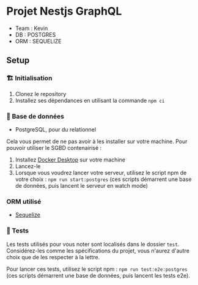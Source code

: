 # Projet Nestjs GraphQL
 - Team : Kevin 
 - DB : POSTGRES 
 - ORM : SEQUELIZE

## Setup
### 🏗️ Initialisation
1. Clonez le repository
2. Installez ses dépendances en utilisant la commande `npm ci`

### 💾 Base de données
* PostgreSQL, pour du relationnel

Cela vous permet de ne pas avoir à les installer sur votre machine. Pour pouvoir utiliser le SGBD contenairisé :
1. Installez [Docker Desktop](https://www.docker.com/products/docker-desktop/) sur votre machine
2. Lancez-le
3. Lorsque vous voudrez lancer votre serveur, utilisez le script npm de votre choix : `npm run start:postgres` (ces scripts démarrent une base de données, puis lancent le serveur en watch mode)

### ORM utilisé
* [Sequelize](https://docs.nestjs.com/techniques/database#sequelize-integration)

### 🧪 Tests
Les tests utilisés pour vous noter sont localisés dans le dossier `test`. Considérez-les comme les spécifications du projet, vous n'aurez d'autre choix que de les respecter à la lettre.

Pour lancer ces tests, utilisez le script npm : `npm run test:e2e:postgres` (ces scripts démarrent une base de données, puis lancent les tests e2e).
